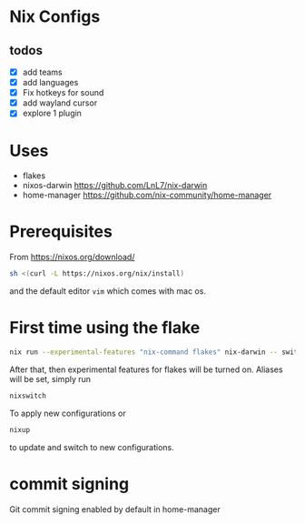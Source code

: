 # Nix Configs

## todos
- [x] add teams
- [x] add languages
- [x] Fix hotkeys for sound
- [x] add wayland cursor
- [x] explore 1 plugin
# Uses

- flakes 
- nixos-darwin https://github.com/LnL7/nix-darwin
- home-manager https://github.com/nix-community/home-manager

# Prerequisites

From https://nixos.org/download/

```bash
sh <(curl -L https://nixos.org/nix/install)

```

and the default editor `vim` which comes with mac os.

# First time using the flake


```bash
nix run --experimental-features "nix-command flakes" nix-darwin -- switch --flake .#darwinConfigurations.Alexanders-MBP
```


After that, then experimental features for flakes will be turned on. Aliases will be set, simply run

```bash
nixswitch
```

To apply new configurations or 

```bash
nixup
```

to update and switch to new configurations.

# commit signing

Git commit signing enabled by default in home-manager
